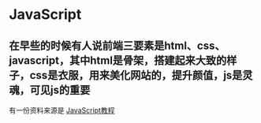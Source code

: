 # JavaScript

## 在早些的时候有人说前端三要素是html、css、javascript，其中html是骨架，搭建起来大致的样子，css是衣服，用来美化网站的，提升颜值，js是灵魂，可见js的重要

有一份资料来源是
[JavaScript教程](https://wangdoc.com/javascript/)